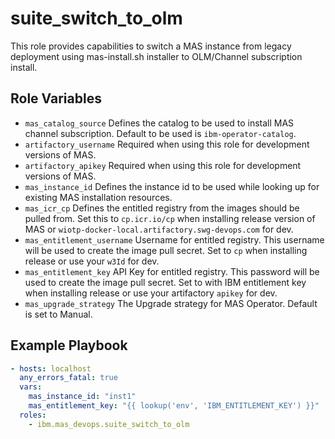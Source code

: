 suite_switch_to_olm
=============
This role provides capabilities to switch a MAS instance from legacy deployment using mas-install.sh installer to OLM/Channel subscription install.

Role Variables
--------------
- `mas_catalog_source` Defines the catalog to be used to install MAS channel subscription. Default to be used is `ibm-operator-catalog`.
- `artifactory_username` Required when using this role for development versions of MAS.
- `artifactory_apikey` Required when using this role for development versions of MAS.
- `mas_instance_id` Defines the instance id to be used while looking up for existing MAS installation resources.
- `mas_icr_cp` Defines the entitled registry from the images should be pulled from. Set this to `cp.icr.io/cp` when installing release version of MAS or `wiotp-docker-local.artifactory.swg-devops.com` for dev.
- `mas_entitlement_username` Username for entitled registry. This username will be used to create the image pull secret. Set to `cp` when installing release or use your `w3Id` for dev.
- `mas_entitlement_key` API Key for entitled registry. This password will be used to create the image pull secret. Set to with IBM entitlement key when installing release or use your artifactory `apikey` for dev.
- `mas_upgrade_strategy` The Upgrade strategy for MAS Operator. Default is set to Manual.

Example Playbook
----------------

```yaml
- hosts: localhost
  any_errors_fatal: true
  vars:
    mas_instance_id: "inst1"
    mas_entitlement_key: "{{ lookup('env', 'IBM_ENTITLEMENT_KEY') }}"
  roles:
    - ibm.mas_devops.suite_switch_to_olm
```
